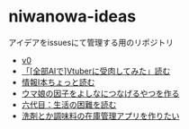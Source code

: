 # niwanowa-ideas

アイデアをissuesにて管理する用のリポジトリ

<!-- ISSUE_LIST_START -->
- [v0](https://github.com/niwanowa/niwanowa-ideas/issues/28)
- [「[全部AIで]Vtuberに受肉してみた」読む](https://github.com/niwanowa/niwanowa-ideas/issues/26)
- [情報Ⅰ本ちょっと読む](https://github.com/niwanowa/niwanowa-ideas/issues/25)
- [ウマ娘の因子をよしなにつなげるやつを作る](https://github.com/niwanowa/niwanowa-ideas/issues/18)
- [六代目：生活の困難を読む](https://github.com/niwanowa/niwanowa-ideas/issues/13)
- [洗剤とか調味料の在庫管理アプリを作りたい](https://github.com/niwanowa/niwanowa-ideas/issues/9)
<!-- github actions: Updated on 2024-01-31 06:09:23 UTC-->
<!-- ISSUE_LIST_END -->
